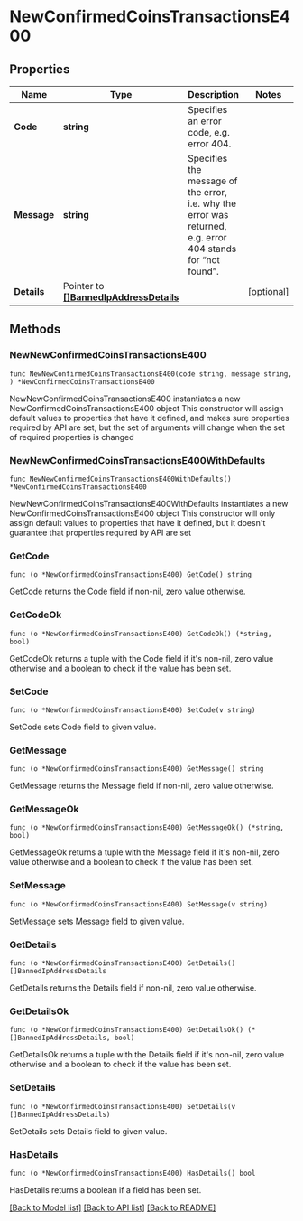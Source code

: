 # NewConfirmedCoinsTransactionsE400

## Properties

Name | Type | Description | Notes
------------ | ------------- | ------------- | -------------
**Code** | **string** | Specifies an error code, e.g. error 404. | 
**Message** | **string** | Specifies the message of the error, i.e. why the error was returned, e.g. error 404 stands for “not found”. | 
**Details** | Pointer to [**[]BannedIpAddressDetails**](BannedIpAddressDetails.md) |  | [optional] 

## Methods

### NewNewConfirmedCoinsTransactionsE400

`func NewNewConfirmedCoinsTransactionsE400(code string, message string, ) *NewConfirmedCoinsTransactionsE400`

NewNewConfirmedCoinsTransactionsE400 instantiates a new NewConfirmedCoinsTransactionsE400 object
This constructor will assign default values to properties that have it defined,
and makes sure properties required by API are set, but the set of arguments
will change when the set of required properties is changed

### NewNewConfirmedCoinsTransactionsE400WithDefaults

`func NewNewConfirmedCoinsTransactionsE400WithDefaults() *NewConfirmedCoinsTransactionsE400`

NewNewConfirmedCoinsTransactionsE400WithDefaults instantiates a new NewConfirmedCoinsTransactionsE400 object
This constructor will only assign default values to properties that have it defined,
but it doesn't guarantee that properties required by API are set

### GetCode

`func (o *NewConfirmedCoinsTransactionsE400) GetCode() string`

GetCode returns the Code field if non-nil, zero value otherwise.

### GetCodeOk

`func (o *NewConfirmedCoinsTransactionsE400) GetCodeOk() (*string, bool)`

GetCodeOk returns a tuple with the Code field if it's non-nil, zero value otherwise
and a boolean to check if the value has been set.

### SetCode

`func (o *NewConfirmedCoinsTransactionsE400) SetCode(v string)`

SetCode sets Code field to given value.


### GetMessage

`func (o *NewConfirmedCoinsTransactionsE400) GetMessage() string`

GetMessage returns the Message field if non-nil, zero value otherwise.

### GetMessageOk

`func (o *NewConfirmedCoinsTransactionsE400) GetMessageOk() (*string, bool)`

GetMessageOk returns a tuple with the Message field if it's non-nil, zero value otherwise
and a boolean to check if the value has been set.

### SetMessage

`func (o *NewConfirmedCoinsTransactionsE400) SetMessage(v string)`

SetMessage sets Message field to given value.


### GetDetails

`func (o *NewConfirmedCoinsTransactionsE400) GetDetails() []BannedIpAddressDetails`

GetDetails returns the Details field if non-nil, zero value otherwise.

### GetDetailsOk

`func (o *NewConfirmedCoinsTransactionsE400) GetDetailsOk() (*[]BannedIpAddressDetails, bool)`

GetDetailsOk returns a tuple with the Details field if it's non-nil, zero value otherwise
and a boolean to check if the value has been set.

### SetDetails

`func (o *NewConfirmedCoinsTransactionsE400) SetDetails(v []BannedIpAddressDetails)`

SetDetails sets Details field to given value.

### HasDetails

`func (o *NewConfirmedCoinsTransactionsE400) HasDetails() bool`

HasDetails returns a boolean if a field has been set.


[[Back to Model list]](../README.md#documentation-for-models) [[Back to API list]](../README.md#documentation-for-api-endpoints) [[Back to README]](../README.md)


